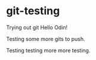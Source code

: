 # git-testing
Trying out git 
Hello Odin!

Testing some more gits to push. 

Testing testing more more testing.